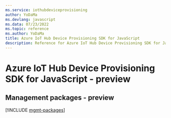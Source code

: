 ```yaml
---
ms.service: iothubdeviceprovisioning
author: YoDaMa
ms.devlang: javascript
ms.data: 07/23/2022
ms.topic: reference
ms.author: YoDaMa
title: Azure IoT Hub Device Provisioning SDK for JavaScript
description: Reference for Azure IoT Hub Device Provisioning SDK for JavaScript
---
```

# Azure IoT Hub Device Provisioning SDK for JavaScript - preview

## Management packages - preview
[!INCLUDE [mgmt-packages](iot-hub-device-provisioning-mgmt-index.md)]
